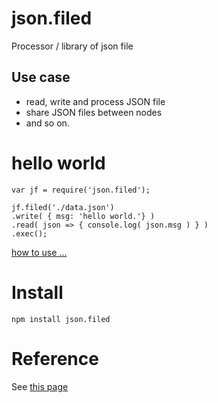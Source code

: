 # json.filed
Processor / library of json file

## Use case
+ read, write and process JSON file
+ share JSON files between nodes
+ and so on.

# hello world
    var jf = require('json.filed');

    jf.filed('./data.json')
    .write( { msg: 'hello world.'} )
    .read( json => { console.log( json.msg ) } )
    .exec();
[how to use ...](./how2use.md)

# Install
    npm install json.filed

# Reference
See [this page](./reference.md)
